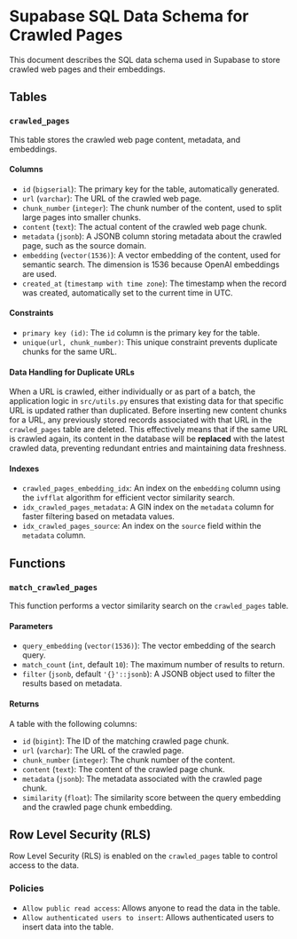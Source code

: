 # Supabase SQL Data Schema for Crawled Pages

This document describes the SQL data schema used in Supabase to store crawled web pages and their embeddings.

## Tables

### `crawled_pages`

This table stores the crawled web page content, metadata, and embeddings.

#### Columns

*   `id` (`bigserial`): The primary key for the table, automatically generated.
*   `url` (`varchar`): The URL of the crawled web page.
*   `chunk_number` (`integer`): The chunk number of the content, used to split large pages into smaller chunks.
*   `content` (`text`): The actual content of the crawled web page chunk.
*   `metadata` (`jsonb`): A JSONB column storing metadata about the crawled page, such as the source domain.
*   `embedding` (`vector(1536)`): A vector embedding of the content, used for semantic search. The dimension is 1536 because OpenAI embeddings are used.
*   `created_at` (`timestamp with time zone`): The timestamp when the record was created, automatically set to the current time in UTC.

#### Constraints

*   `primary key (id)`: The `id` column is the primary key for the table.
*   `unique(url, chunk_number)`: This unique constraint prevents duplicate chunks for the same URL.

#### Data Handling for Duplicate URLs

When a URL is crawled, either individually or as part of a batch, the application logic in `src/utils.py` ensures that existing data for that specific URL is updated rather than duplicated. Before inserting new content chunks for a URL, any previously stored records associated with that URL in the `crawled_pages` table are deleted. This effectively means that if the same URL is crawled again, its content in the database will be **replaced** with the latest crawled data, preventing redundant entries and maintaining data freshness.

#### Indexes

*   `crawled_pages_embedding_idx`: An index on the `embedding` column using the `ivfflat` algorithm for efficient vector similarity search.
*   `idx_crawled_pages_metadata`: A GIN index on the `metadata` column for faster filtering based on metadata values.
*   `idx_crawled_pages_source`: An index on the `source` field within the `metadata` column.

## Functions

### `match_crawled_pages`

This function performs a vector similarity search on the `crawled_pages` table.

#### Parameters

*   `query_embedding` (`vector(1536)`): The vector embedding of the search query.
*   `match_count` (`int`, default `10`): The maximum number of results to return.
*   `filter` (`jsonb`, default `'{}'::jsonb`): A JSONB object used to filter the results based on metadata.

#### Returns

A table with the following columns:

*   `id` (`bigint`): The ID of the matching crawled page chunk.
*   `url` (`varchar`): The URL of the crawled page.
*   `chunk_number` (`integer`): The chunk number of the content.
*   `content` (`text`): The content of the crawled page chunk.
*   `metadata` (`jsonb`): The metadata associated with the crawled page chunk.
*   `similarity` (`float`): The similarity score between the query embedding and the crawled page chunk embedding.

## Row Level Security (RLS)

Row Level Security (RLS) is enabled on the `crawled_pages` table to control access to the data.

### Policies

*   `Allow public read access`: Allows anyone to read the data in the table.
*   `Allow authenticated users to insert`: Allows authenticated users to insert data into the table.
